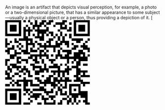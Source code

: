 An image is an artifact that depicts visual perception, for example, a photo or a two-dimensional picture, that has a similar appearance to some subject—usually a physical object or a person, thus providing a depiction of it.
[![qrcode](download.png/)
